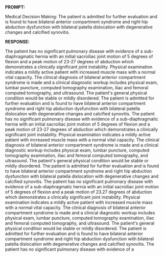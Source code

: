 **PROMPT:**

Medical Decision Making: The patient is admitted for further evaluation and is found to have bilateral anterior compartment syndrome and right hip abduction dysfunction with bilateral patella dislocation with degenerative changes and calcified synovitis.

**RESPONSE:**

  The patient has no significant pulmonary disease with evidence of a sub-diaphragmatic hernia with an initial sacroiliac joint motion of 5 degrees of flexion and a peak motion of 23-27 degrees of abduction which demonstrates a clinically significant joint instability. Physical examination indicates a mildly active patient with increased muscle mass with a normal vital capacity. The clinical diagnosis of bilateral anterior compartment syndrome is made and a clinical diagnostic workup includes physical exam, lumbar puncture, computed tomography examination, iliac and femoral computed tomography, and ultrasound. The patient's general physical condition would be stable or mildly disordered. The patient is admitted for further evaluation and is found to have bilateral anterior compartment syndrome and right hip abduction dysfunction with bilateral patella dislocation with degenerative changes and calcified synovitis. The patient has no significant pulmonary disease with evidence of a sub-diaphragmatic hernia with an initial sacroiliac joint motion of 5 degrees of flexion and a peak motion of 23-27 degrees of abduction which demonstrates a clinically significant joint instability. Physical examination indicates a mildly active patient with increased muscle mass with a normal vital capacity. The clinical diagnosis of bilateral anterior compartment syndrome is made and a clinical diagnostic workup includes physical exam, lumbar puncture, computed tomography examination, iliac and femoral computed tomography, and ultrasound. The patient's general physical condition would be stable or mildly disordered. The patient is admitted for further evaluation and is found to have bilateral anterior compartment syndrome and right hip abduction dysfunction with bilateral patella dislocation with degenerative changes and calcified synovitis. The patient has no significant pulmonary disease with evidence of a sub-diaphragmatic hernia with an initial sacroiliac joint motion of 5 degrees of flexion and a peak motion of 23.27 degrees of abduction which demonstrates a clinically significant joint instability. Physical examination indicates a mildly active patient with increased muscle mass with a normal vital capacity. The clinical diagnosis of bilateral anterior compartment syndrome is made and a clinical diagnostic workup includes physical exam, lumbar puncture, computed tomography examination, iliac and femoral computed tomography, and ultrasound. The patient's general physical condition would be stable or mildly disordered. The patient is admitted for further evaluation and is found to have bilateral anterior compartment syndrome and right hip abduction dysfunction with bilateral patella dislocation with degenerative changes and calcified synovitis. The patient has no significant pulmonary disease with evidence of a